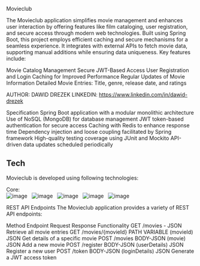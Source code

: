 Movieclub

The Movieclub application simplifies movie management and enhances user interaction by offering features like film cataloging, user registration, and secure access through modern web technologies. Built using Spring Boot, this project employs efficient caching and secure mechanisms for a seamless experience. It integrates with external APIs to fetch movie data, supporting manual additions while ensuring data uniqueness. Key features include:

Movie Catalog Management
Secure JWT-Based Access
User Registration and Login
Caching for Improved Performance
Regular Updates of Movie Information
Detailed Movie Entries: Title, genre, release date, and ratings

AUTHOR: DAWID DREZEK
LINKEDIN: https://www.linkedin.com/in/dawid-drezek

Specification
Spring Boot application with a modular monolithic architecture
Use of NoSQL (MongoDB) for database management
JWT token-based authentication for secure access
Caching with Redis to enhance response time
Dependency injection and loose coupling facilitated by Spring framework
High-quality testing coverage using JUnit and Mockito
API-driven data updates scheduled periodically

## Tech

Movieclub is developed using following technologies: <br>

Core: <br>
![image](https://img.shields.io/badge/17-Java-orange?style=for-the-badge) &nbsp;
![image](https://img.shields.io/badge/apache_maven-C71A36?style=for-the-badge&logo=apachemaven&logoColor=white) &nbsp;
![image](https://img.shields.io/badge/Spring_Boot-F2F4F9?style=for-the-badge&logo=spring) &nbsp;
![image](https://img.shields.io/badge/MySQL-4479A1?style=for-the-badge&logo=mysql&logoColor=white) &nbsp;
![image](https://img.shields.io/badge/CSS-239120?&style=for-the-badge&logo=css3&logoColor=white) &nbsp;



REST API Endpoints
The Movieclub application provides a variety of REST API endpoints:

Method	Endpoint	Request	Response	Functionality
GET	/movies	-	JSON	Retrieve all movie entries
GET	/movies/{movieId}	PATH VARIABLE (movieId)	JSON	Get details of a specific movie
POST	/movies	BODY-JSON (movie)	JSON	Add a new movie
POST	/register	BODY-JSON (userDetails)	JSON	Register a new user
POST	/token	BODY-JSON (loginDetails)	JSON	Generate a JWT access token
